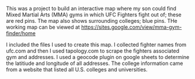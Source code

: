 This was a project to build an interactive map where my son could find Mixed Martial Arts (MMA) gyms in which UFC Fighters fight out of; these are red pins.  The map also shows surrounding colleges; blue pins.  THe working map can be viewed at https://sites.google.com/view/mma-gym-finder/home

I included the files I used to create this map.  I collected fighter names from ufc.com and then I used tapology.com to scrape the fighters associated gym and addresses.  I used a geocode plugin on google sheets to determine the latitiude and longitude of all addresses.  The college information came from a website that listed all U.S. colleges and universities.
